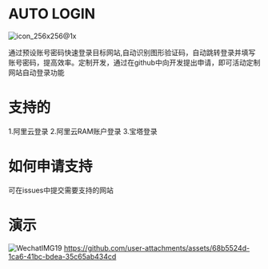 # AUTO LOGIN
![icon_256x256@1x](https://github.com/user-attachments/assets/49a17341-5eea-4e0c-97e6-ee73842329cd)

通过预设账号密码快速登录目标网站,自动识别图形验证码，自动跳转登录并填写账号密码，提高效率。定制开发，通过在github中向开发提出申请，即可活动定制网站自动登录功能

# 支持的
1.阿里云登录
2.阿里云RAM账户登录
3.宝塔登录

# 如何申请支持
可在issues中提交需要支持的网站

# 演示
![WechatIMG19](https://github.com/user-attachments/assets/e839d2a5-7ea1-494c-b8c9-bf126507433e)
https://github.com/user-attachments/assets/68b5524d-1ca6-41bc-bdea-35c65ab434cd

